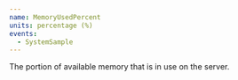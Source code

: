 ```yaml
---
name: MemoryUsedPercent
units: percentage (%)
events:
  - SystemSample
---
```


The portion of available memory that is in use on the server.
